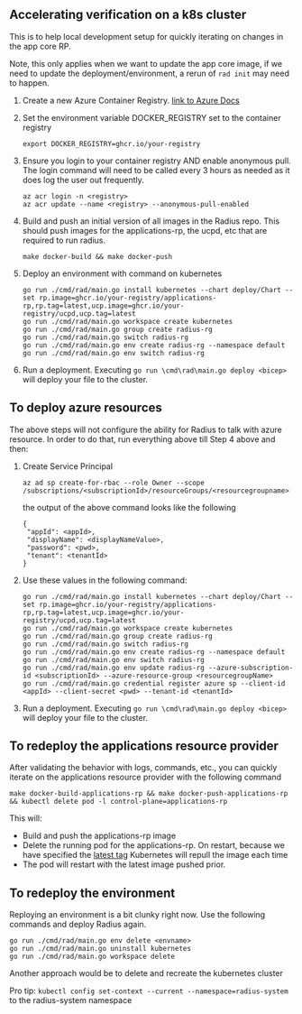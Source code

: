## Accelerating verification on a k8s cluster

This is to help local development setup for quickly iterating on changes in the app core RP. 

Note, this only applies when we want to update the app core image, if we need to update the deployment/environment, a rerun of `rad init` may need to happen.

1. Create a new Azure Container Registry. [link to Azure Docs](https://docs.microsoft.com/en-us/azure/container-registry/container-registry-get-started-portal?tabs=azure-cli)

1. Set the environment variable DOCKER_REGISTRY set to the container registry
    ```
    export DOCKER_REGISTRY=ghcr.io/your-registry
    ```
1. Ensure you login to your container registry AND enable anonymous pull. The login command will need to be called every 3 hours as needed as it does log the user out frequently.
    ```
    az acr login -n <registry>
    az acr update --name <registry> --anonymous-pull-enabled
    ```
1. Build and push an initial version of all images in the Radius repo. This should push images for the applications-rp, the ucpd, etc that are required to run radius.
    ```
    make docker-build && make docker-push
    ```
1. Deploy an environment with command on kubernetes
    ```
    go run ./cmd/rad/main.go install kubernetes --chart deploy/Chart --set rp.image=ghcr.io/your-registry/applications-rp,rp.tag=latest,ucp.image=ghcr.io/your-registry/ucpd,ucp.tag=latest
    go run ./cmd/rad/main.go workspace create kubernetes
    go run ./cmd/rad/main.go group create radius-rg
    go run ./cmd/rad/main.go switch radius-rg
    go run ./cmd/rad/main.go env create radius-rg --namespace default
    go run ./cmd/rad/main.go env switch radius-rg
    ```
1. Run a deployment. Executing `go run \cmd\rad\main.go deploy <bicep>` will deploy your file to the cluster.

## To deploy azure resources
The above steps will not configure the ability for Radius to talk with azure resource. In order to do that, run everything above till Step 4 above and then:

1. Create Service Principal
    ```
    az ad sp create-for-rbac --role Owner --scope /subscriptions/<subscriptionId>/resourceGroups/<resourcegroupname>
    ```
    the output of the above command looks like the following
    ```
    {
     "appId": <appId>,
     "displayName": <displayNameValue>,
     "password": <pwd>,
     "tenant": <tenantId>
    }
    ```
1. Use these values in the following command:
    ```
    go run ./cmd/rad/main.go install kubernetes --chart deploy/Chart --set rp.image=ghcr.io/your-registry/applications-rp,rp.tag=latest,ucp.image=ghcr.io/your-registry/ucpd,ucp.tag=latest
    go run ./cmd/rad/main.go workspace create kubernetes
    go run ./cmd/rad/main.go group create radius-rg
    go run ./cmd/rad/main.go switch radius-rg
    go run ./cmd/rad/main.go env create radius-rg --namespace default
    go run ./cmd/rad/main.go env switch radius-rg
    go run ./cmd/rad/main.go env update radius-rg --azure-subscription-id <subscriptionId> --azure-resource-group <resourcegroupName>
    go run ./cmd/rad/main.go credential register azure sp --client-id <appId> --client-secret <pwd> --tenant-id <tenantId>
    ```
1. Run a deployment. Executing `go run \cmd\rad\main.go deploy <bicep>` will deploy your file to the cluster.

## To redeploy the applications resource provider
  
After validating the behavior with logs, commands, etc., you can quickly iterate on the applications resource provider with the following command
```
make docker-build-applications-rp && make docker-push-applications-rp && kubectl delete pod -l control-plane=applications-rp
```

This will:
- Build and push the applications-rp image
- Delete the running pod for the applications-rp. On restart, because we have specified the [latest tag](https://kubernetes.io/docs/concepts/containers/images/#updating-images) Kubernetes will repull the image each time
- The pod will restart with the latest image pushed prior.

## To redeploy the environment

Reploying an environment is a bit clunky right now. Use the following commands and deploy Radius again.

```
go run ./cmd/rad/main.go env delete <envname>
go run ./cmd/rad/main.go uninstall kubernetes
go run ./cmd/rad/main.go workspace delete
```

Another approach would be to delete and recreate the kubernetes cluster

Pro tip: `kubectl config set-context --current --namespace=radius-system` to the radius-system namespace
